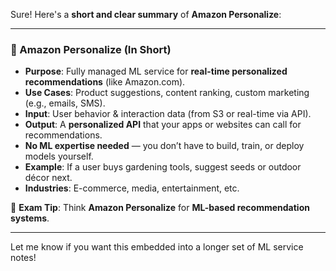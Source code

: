 Sure! Here's a **short and clear summary** of **Amazon Personalize**:

---

### 🎯 Amazon Personalize (In Short)

* **Purpose**: Fully managed ML service for **real-time personalized recommendations** (like Amazon.com).
* **Use Cases**: Product suggestions, content ranking, custom marketing (e.g., emails, SMS).
* **Input**: User behavior & interaction data (from S3 or real-time via API).
* **Output**: A **personalized API** that your apps or websites can call for recommendations.
* **No ML expertise needed** — you don’t have to build, train, or deploy models yourself.
* **Example**: If a user buys gardening tools, suggest seeds or outdoor décor next.
* **Industries**: E-commerce, media, entertainment, etc.

📝 **Exam Tip**: Think **Amazon Personalize** for **ML-based recommendation systems**.

---

Let me know if you want this embedded into a longer set of ML service notes!

